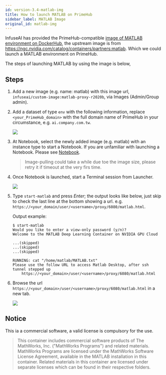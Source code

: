 ```yaml
---
id: version-3.4-matlab-img
title: How to launch MATLAB on PrimeHub
sidebar_label: MATLAB Image
original_id: matlab-img
---
```


InfuseAI has provided the PrimeHub-compatible [image of MATLAB environment on DockerHub](https://hub.docker.com/layers/infuseai/custom-image/matlab-proxy-r2020b/images/sha256-d30d67bcbe9f3d130e00d999d7ec569214058da950382aeb211f04b0574d77f9?context=explore), the upstream image is from https://ngc.nvidia.com/catalog/containers/partners:matlab. Which we could launch a MATLAB environment on PrimeHub.

The steps of launching MATLAB by using the image is below,


## Steps

1. Add a new image (e.g. name: matlab) with this image url, `infuseai/custom-image:matlab-proxy-r2020b`, via Images (Admin/Group admin).

2. Add a dataset of type `env` with the following information, replace `<your_PrimeHub_domain>` with the full domain name of PrimeHub in your circumstance, e.g. `ai.company.com.tw`.

    ![](assets/dataset_primehub_config.png)

3. At Notebook, select the newly added image (e.g. matlab) with an instance type to start a Notebook. If you are unfamiliar with launching a Notebook. Please see [Notebook](quickstart/launch-project).

    > Image-pulling could take a while due toe the image size, please retry it if timeout at the very firs time.

4. Once Notebook is launched, start a Terminal session from Launcher.

    ![](assets/notebook_launcher.png)

5. Type `start-matlab` and press *Enter*; the output looks like below, just skip to check the last line at the bottom showing a url. e.g. `https://<your_domain/user/<username>/proxy/6080/matlab.html`.

    Output example:

    ```text
    $ start-matlab
    Would you like to enter a view-only password (y/n)?
    Welcome to the MATLAB Deep Learning Container on NVIDIA GPU Cloud

    ...(skipped)
    ...(skipped)
    ...(skipped)

    RUNNING: cat "/home/matlab/MATLAB.txt"
    Please use the follow URL to access Matlab Desktop, after ssh tunnel stepped up
        https://<your_domain>/user/<username>/proxy/6080/matlab.html
    
    ```

6. Browse the url `https://<your_domain>/user/<username>/proxy/6080/matlab.html` in a new tab.

    ![](assets/matlab_screen.png)

## Notice

This ia a commercial software, a valid license is compulsory for the use.

>This container includes commercial software products of The MathWorks,
Inc. ("MathWorks Programs") and related materials. MathWorks Programs are
licensed under the MathWorks Software License Agreement, available in the
MATLAB installation in this container. Related materials in this
container are licensed under separate licenses which can be found in
their respective folders.
